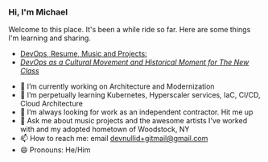 ### Hi, I'm Michael

Welcome to this place. It's been a while ride so far. Here are some things I'm learning and sharing.
* [DevOps, Resume, Music and Projects:](https://michaelcolletti.github.io/project-newjam/)
* [*DevOps as a Cultural Movement and Historical Moment for The New Class*](https://michaelcolletti.github.io/devops-writings)
<!--
**michaelcolletti/michaelcolletti** is a ✨ _special_ ✨ repository because its `README.md` (this file) appears on your GitHub profile.

Here are some ideas to get you started:
-->

- 🔭 I’m currently working on Architecture and Modernization
- 🌱 I’m perpetually learning Kubernetes, Hyperscaler services, IaC, CI/CD, Cloud Architecture
- 👯 I’m always looking for work as an independent contractor. Hit me up
- 💬 Ask me about music projects and the awesome artists I've worked with and my adopted hometown of Woodstock, NY
- 📫 How to reach me: email devnullid+gitmail@gmail.com
- 😄 Pronouns: He/Him


<!--
- ⚡ Fun fact: 
-->
